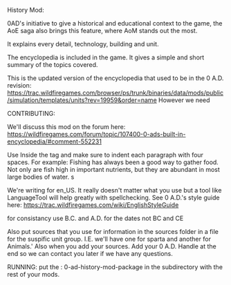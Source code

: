 History Mod:

0AD's initiative to give a historical and educational context to the game, the AoE saga also brings this feature, where AoM stands out the most.

It explains every detail, technology, building and unit.

The encyclopedia is included in the game. It gives a simple and short summary of the topics covered.

This is the updated version of the encyclopedia that used to be in the 0 A.D. revision: https://trac.wildfiregames.com/browser/ps/trunk/binaries/data/mods/public/simulation/templates/units?rev=19959&order=name However we need

CONTRIBUTING:

We'll discuss this mod on the forum here:  
https://wildfiregames.com/forum/topic/107400-0-ads-built-in-encyclopedia/#comment-552231

Use <History> </History> Inside the <Identity> tag and make sure to indent each paragraph with four spaces. For example:
  <History>
      Fishing has always been a good way to gather food. Not only are fish high in important nutrients, but they are abundant in most large bodies of water.
  s</History>

We're writing for en_US. It really doesn't matter what you use but a tool like LanguageTool will help greatly with spellchecking. See 0 A.D.'s style guide here: https://trac.wildfiregames.com/wiki/EnglishStyleGuide
  
for consistancy use B.C. and A.D. for the dates not BC and CE

Also put sources that you use for information in the sources folder in a file for the suspific unit group. I.E. we'll have one for sparta and another for Animals.'
Also when you add your sources. Add your 0 A.D. Handle at the end so we can contact you later if we have any questions.

RUNNING:
put the : 0-ad-history-mod-package in the subdirectory with the rest of your mods.



